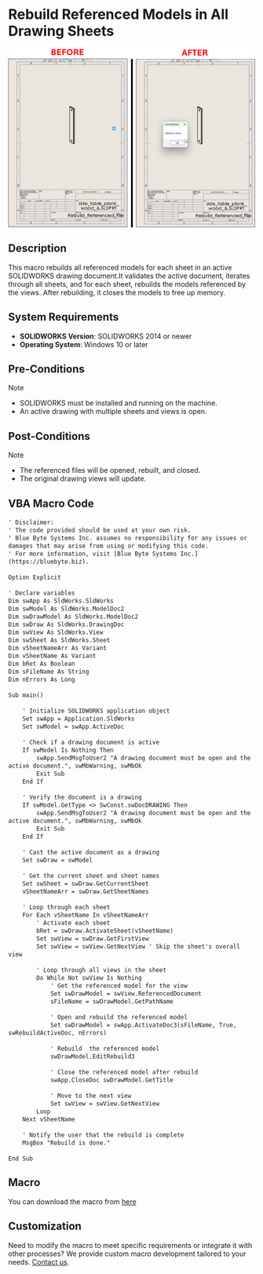 # Rebuild Referenced Models in All Drawing Sheets

<img src="../images/Rebuild_Referenced_File.png" alt="Description of image" width="600" style="display: block; margin: 0 auto;">

## Description
This macro rebuilds all referenced models for each sheet in an active SOLIDWORKS drawing document.It validates the active document, iterates through all sheets, and for each sheet, rebuilds the models referenced by the views. After rebuilding, it closes the models to free up memory.

## System Requirements
- **SOLIDWORKS Version**: SOLIDWORKS 2014 or newer
- **Operating System**: Windows 10 or later

## Pre-Conditions
> [!NOTE]
> - SOLIDWORKS must be installed and running on the machine.
> - An active drawing with multiple sheets and views is open.

## Post-Conditions
> [!NOTE]
> - The referenced files will be opened, rebuilt, and closed.
> - The original drawing views will update.

 
## VBA Macro Code

```vbnet
' Disclaimer:
' The code provided should be used at your own risk.  
' Blue Byte Systems Inc. assumes no responsibility for any issues or damages that may arise from using or modifying this code.  
' For more information, visit [Blue Byte Systems Inc.](https://bluebyte.biz).

Option Explicit

' Declare variables
Dim swApp As SldWorks.SldWorks
Dim swModel As SldWorks.ModelDoc2
Dim swDrawModel As SldWorks.ModelDoc2
Dim swDraw As SldWorks.DrawingDoc
Dim swView As SldWorks.View
Dim swSheet As SldWorks.Sheet
Dim vSheetNameArr As Variant
Dim vSheetName As Variant
Dim bRet As Boolean
Dim sFileName As String
Dim nErrors As Long

Sub main()

    ' Initialize SOLIDWORKS application object
    Set swApp = Application.SldWorks
    Set swModel = swApp.ActiveDoc

    ' Check if a drawing document is active
    If swModel Is Nothing Then
        swApp.SendMsgToUser2 "A drawing document must be open and the active document.", swMbWarning, swMbOk
        Exit Sub
    End If
    
    ' Verify the document is a drawing
    If swModel.GetType <> SwConst.swDocDRAWING Then
        swApp.SendMsgToUser2 "A drawing document must be open and the active document.", swMbWarning, swMbOk
        Exit Sub
    End If
    
    ' Cast the active document as a drawing
    Set swDraw = swModel
    
    ' Get the current sheet and sheet names
    Set swSheet = swDraw.GetCurrentSheet
    vSheetNameArr = swDraw.GetSheetNames

    ' Loop through each sheet
    For Each vSheetName In vSheetNameArr
        ' Activate each sheet
        bRet = swDraw.ActivateSheet(vSheetName)
        Set swView = swDraw.GetFirstView
        Set swView = swView.GetNextView ' Skip the sheet's overall view

        ' Loop through all views in the sheet
        Do While Not swView Is Nothing
            ' Get the referenced model for the view
            Set swDrawModel = swView.ReferencedDocument
            sFileName = swDrawModel.GetPathName
            
            ' Open and rebuild the referenced model
            Set swDrawModel = swApp.ActivateDoc3(sFileName, True, swRebuildActiveDoc, nErrors)
            
            ' Rebuild  the referenced model
            swDrawModel.EditRebuild3
            
            ' Close the referenced model after rebuild
            swApp.CloseDoc swDrawModel.GetTitle
            
            ' Move to the next view
            Set swView = swView.GetNextView
        Loop
    Next vSheetName
    
    ' Notify the user that the rebuild is complete
    MsgBox "Rebuild is done."

End Sub
```

## Macro
You can download the macro from [here](../images/Rebuild_Referenced_File.swp)

## Customization
Need to modify the macro to meet specific requirements or integrate it with other processes? We provide custom macro development tailored to your needs. [Contact us](https://bluebyte.biz/contact).